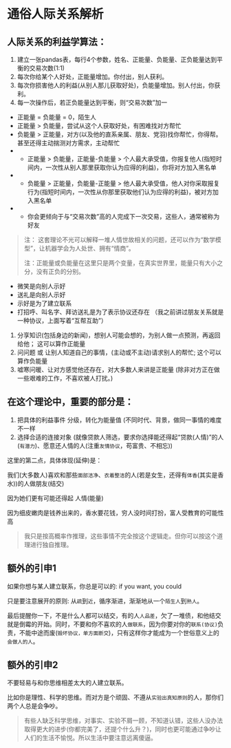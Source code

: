 # 通俗人际关系解析

## 人际关系的利益学算法：

1. 建立一张pandas表，每行4个参数，姓名、正能量、负能量、正负能量达到平衡的交易次数\(1:1\)
2. 每次你给某个人好处，正能量增加。你付出，别人获利。
3. 每次你损害他人的利益\(从别人那儿获取好处\)，负能量增加。别人付出，你获利。
4. 每一次操作后，若正负能量达到平衡，则“交易次数”加一

* 正能量 = 负能量 = 0，陌生人
* 正能量 &gt; 负能量，尝试从这个人获取好处，有困难找对方帮忙
* 负能量 &gt; 正能量，对方\(以及他的直系亲属、朋友、党羽\)找你帮忙，你得帮。甚至还得主动揣测对方需求，主动帮忙
* * 正能量 &gt; 负能量，正能量-负能量 &gt; 个人最大承受值，你报复他人\(指短时间内，一次性从别人那里获取你认为应得的利益\)，你将对方加入黑名单
* * 负能量 &gt; 正能量，负能量-正能量 &gt; 他人最大承受值，他人对你采取报复行为\(指短时间内，一次性从你那里获取他们认为应得的利益\)，被对方加入黑名单
* * 你会更倾向于与“交易次数”高的人完成下一次交易，这些人，通常被称为好友

> 注： 这套理论不光可以解释一堆人情世故相关的问题，还可以作为“数学模型”，让机器学会为人处世、拥有“情商”。
>
> 注：正能量或负能量在这里只是两个变量，在真实世界里，能量只有大小之分，没有正负的分别。

* 微笑是向别人示好
* 送礼是向别人示好
* 示好是为了建立联系
* 打招呼、叫名字、拜访送礼是为了表示协议还存在 （我之前讲过朋友关系就是一种协议，上面写着“互帮互助”）

1. 分享知识\(包括身边的新闻\)，想别人可能会想的，为别人做一点预测，再返回给他； 这可以算作正能量
2. 问问题 或 让别人知道自己的事情，\(主动或不主动\)请求别人的帮忙; 这个可以算作负能量
3. 嘘寒问暖、让对方感觉他还存在，对大多数人来讲是正能量 \(除非对方正在做一些艰难的工作，不喜欢被人打扰。\)

## **在这个理论中，重要的部分是：**

1. 把具体的利益事件 分级，转化为能量值 \(不同时代、背景，做同一事情的难度不一样
2. 选择合适的连接对象 \(就像贷款人筛选，要求你选择能还得起“贷款\(人情\)”的人\(`有潜力`\)、愿意还人情的人\(注重`友情协议`，苟富贵、不相忘\)\)

这里的第二点，具体体现\(延伸\)是：

我们\(大多数人\)喜欢和那些`面部洁净`、`衣着整洁`的人\(若是女生，还得有`体香`\(其实是香水\)\)的人做朋友\(结交\)

因为她们更有可能还得起 人情\(能量\)

因为细皮嫩肉是钱养出来的，香水要花钱，穷人没时间打扮，富人受教育的可能性高

> 我只是按高概率作推理，这些事情不完全按这个逻辑走。但你可以按这个道理进行独自推理。

## 额外的引申1

如果你想与某人建立联系，你总是可以的: if you want, you could

只是要注意展开的原则: 从`疏`到`近`，循序渐进，渐渐地从一个`陌生人`到`熟人`。

最后提醒你一下，不是什么人都可以结交，有的人`人品差`，欠了一堆债，和他结交就是倒霉的开始。同时，不要和你不喜欢的人`做联系`，因为你要对你的`联系(协议)`负责，不能中途而废\(`毁坏协议，单方面断交`\)，只有这样你才能成为一个世俗意义上的`会做人的人`。

## 额外的引申2

不要轻易与和你思维相差太大的人建立联系。

比如你是理性、科学的思维。而对方是个顽固、不遵从`实验出真知原则`的人，那你们两个人总是会争吵。

> 有些人缺乏科学思维，对事实、实验不屑一顾，不知道认错，这些人没办法取得更大的进步\(你都完美了，还提个什么升？\)，同时也更可能通过争吵让人们的生活不愉悦。所以生活中要注意远离傻逼。


